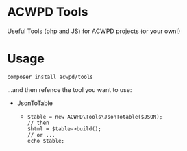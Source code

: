 # ACWPD Tools
Useful Tools (php and JS) for ACWPD projects (or your own!)

# Usage
    composer install acwpd/tools

...and then refence the tool you want to use:  
* JsonToTable  
  -     $table = new ACWPD\Tools\JsonTotable($JSON);
        // then
        $html = $table->build();
		// or ...
		echo $table;
